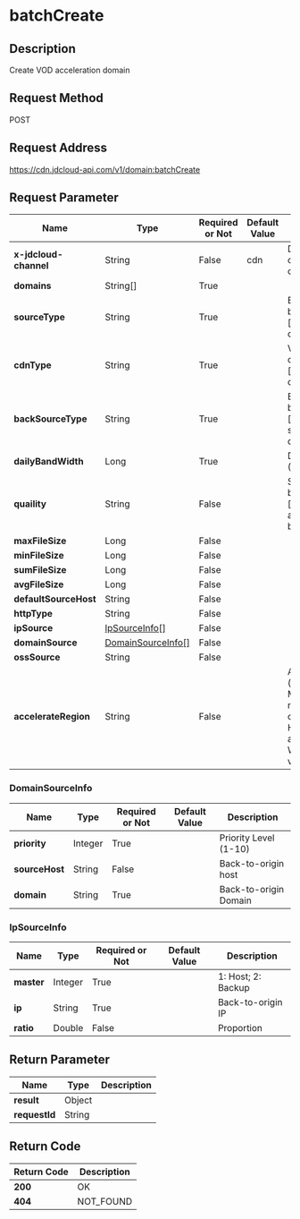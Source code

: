 # batchCreate


## Description
Create VOD acceleration domain

## Request Method
POST

## Request Address
https://cdn.jdcloud-api.com/v1/domain:batchCreate


## Request Parameter
|Name|Type|Required or Not|Default Value|Description|
|---|---|---|---|---|
|**x-jdcloud-channel**|String|False|cdn|Domain source cdn/cdn, video cloud|
|**domains**|String[]|True| | |
|**sourceType**|String|True| |Back-to-origin can be one of types [ips,domain,oss] only|
|**cdnType**|String|True| |VOD domain can be one of types [vod,download,web] only|
|**backSourceType**|String|True| |Back-to-origin can be one of methods [https,http] and shall be http by default|
|**dailyBandWidth**|Long|True| |Daily Bandwidth (Mbps)|
|**quaility**|String|False| |Service quality can be one of [good,general] only and shall be good by default|
|**maxFileSize**|Long|False| | |
|**minFileSize**|Long|False| | |
|**sumFileSize**|Long|False| | |
|**avgFileSize**|Long|False| | |
|**defaultSourceHost**|String|False| | |
|**httpType**|String|False| | |
|**ipSource**|[IpSourceInfo[]](#ipsourceinfo)|False| | |
|**domainSource**|[DomainSourceInfo[]](#domainsourceinfo)|False| | |
|**ossSource**|String|False| | |
|**accelerateRegion**|String|False| |Acceleration Region (mainLand: Mainland China, nonMainLand: overseas regions, Hong Kong, Macao and Taiwan, all: the World) the default value is mainLand|

### <div id="DomainSourceInfo">DomainSourceInfo</div>
|Name|Type|Required or Not|Default Value|Description|
|---|---|---|---|---|
|**priority**|Integer|True| |Priority Level (1-10)|
|**sourceHost**|String|False| |Back-to-origin host|
|**domain**|String|True| |Back-to-origin Domain|
### <div id="IpSourceInfo">IpSourceInfo</div>
|Name|Type|Required or Not|Default Value|Description|
|---|---|---|---|---|
|**master**|Integer|True| |1: Host; 2: Backup|
|**ip**|String|True| |Back-to-origin IP|
|**ratio**|Double|False| |Proportion|

## Return Parameter
|Name|Type|Description|
|---|---|---|
|**result**|Object| |
|**requestId**|String| |


## Return Code
|Return Code|Description|
|---|---|
|**200**|OK|
|**404**|NOT_FOUND|
